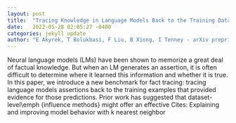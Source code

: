 ```yaml
---
layout: post
title:  "Tracing Knowledge in Language Models Back to the Training Data"
date:   2022-05-28 02:05:27 -0400
categories: jekyll update
author: "E Akyrek, T Bolukbasi, F Liu, B Xiong, I Tenney - arXiv preprint arXiv , 2022"
---
```

Neural language models (LMs) have been shown to memorize a great deal of factual knowledge. But when an LM generates an assertion, it is often difficult to determine where it learned this information and whether it is true. In this paper, we introduce a new benchmark for fact tracing: tracing language models  assertions back to the training examples that provided evidence for those predictions. Prior work has suggested that dataset-level\emph {influence methods} might offer an effective  Cites: Explaining and improving model behavior with k nearest neighbor
